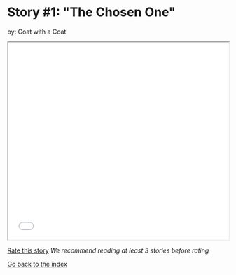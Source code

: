 # Story #1: "The Chosen One"
by: Goat with a Coat


<iframe src="../stories/01-The Chosen One.html" height="450px" width="100%"> </iframe>

[Rate this story](https://forms.gle/zbTTGuidhwvabMLT9) *We recommend reading at least 3 stories before rating*

[Go back to the index](../index.md)

